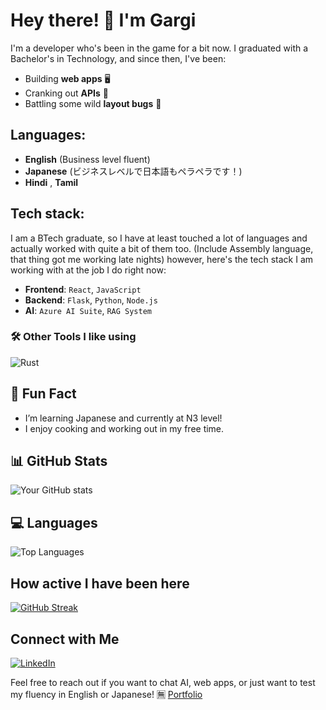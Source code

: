 # Hey there! 👋 I'm Gargi

I'm a developer who's been in the game for a bit now. I graduated with a Bachelor's in Technology, and since then, I've been:

- Building **web apps** 🖥️
- Cranking out **APIs** 🔗
- Battling some wild **layout bugs** 🐞


## Languages:
- **English** (Business level fluent)
- **Japanese** (ビジネスレベルで日本語もペラペラです！)
- **Hindi** , **Tamil**

## Tech stack:
I am a BTech graduate, so I have at least touched a lot of languages and actually worked with quite a bit of them too. 
(Include Assembly language, that thing got me working late nights)
however, here's the tech stack I am working with at the job I do right now:
- **Frontend**: `React`, `JavaScript`
- **Backend**: `Flask`, `Python`, `Node.js`
- **AI**: `Azure AI Suite`, `RAG System`

### 🛠️ Other Tools I like using
![Rust](https://img.shields.io/badge/-Rust-black?style=flat-square&logo=rust)

## 🎨 Fun Fact
- I’m learning Japanese and currently at N3 level!
- I enjoy cooking and working out in my free time.

## 📊 GitHub Stats
![Your GitHub stats](https://github-readme-stats.vercel.app/api?username=Gargilohia&show_icons=true&theme=radical)

## 💻 Languages
![Top Languages](https://github-readme-stats.vercel.app/api/top-langs/?username=Gargilohia&layout=compact&theme=radical)

## How active I have been here
[![GitHub Streak](https://streak-stats.demolab.com/?user=Gargilohia)](https://git.io/streak-stats)

## Connect with Me
[![LinkedIn](https://img.shields.io/badge/-LinkedIn-blue?style=flat-square&logo=linkedin)](https://www.linkedin.com/in/gargi-lohia/)

Feel free to reach out if you want to chat AI, web apps, or just want to test my fluency in English or Japanese! 🈚
[Portfolio](https://gargilohia.github.io/Portfolio/)


